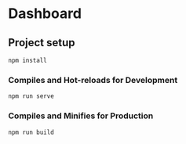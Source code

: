 # Dashboard

## Project setup
```
npm install
```

### Compiles and Hot-reloads for Development
```
npm run serve
```

### Compiles and Minifies for Production
```
npm run build
```
